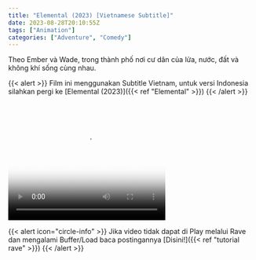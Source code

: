 ```yaml
---
title: "Elemental (2023) [Vietnamese Subtitle]"
date: 2023-08-28T20:10:55Z
tags: ["Animation"]
categories: ["Adventure", "Comedy"]
---
```


Theo Ember và Wade, trong thành phố nơi cư dân của lửa, nước, đất và không khí sống cùng nhau.

{{< alert >}}
Film ini menggunakan Subtitle Vietnam, untuk versi Indonesia silahkan pergi ke [Elemental (2023)]({{< ref "Elemental" >}})
{{< /alert >}}

<video width="320" height="240" poster="https://www.themoviedb.org/t/p/original/2zmV7pgmmfAwh9SMS1c4DzCBsdc.jpg" controls>
   <source src="https://kp3d-my.sharepoint.com/personal/ryoo_kp3d_onmicrosoft_com/_layouts/15/download.aspx?share=EZkZX8PzLrdPoLO3JPdeiHIBYgSj9-ej2G17ioqbDRoRwA" type="video/mp4">
</video>

{{< alert icon="circle-info" >}}
Jika video tidak dapat di Play melalui Rave dan mengalami Buffer/Load baca postingannya [Disini!]({{< ref "tutorial rave" >}})
{{< /alert >}}

